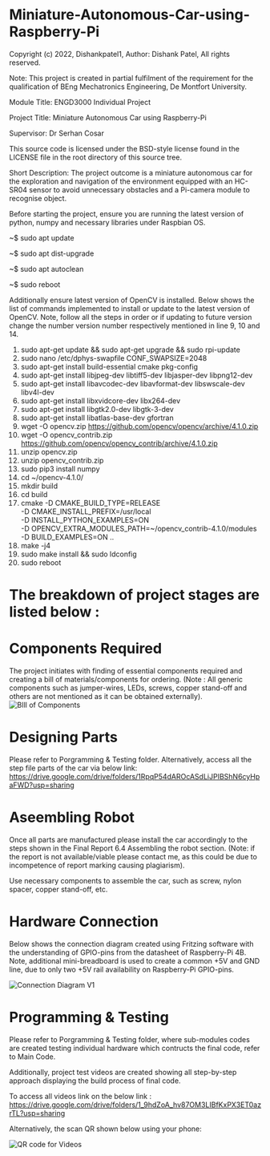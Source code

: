 # Miniature-Autonomous-Car-using-Raspberry-Pi

Copyright (c) 2022, Dishankpatel1,
Author: Dishank Patel,
All rights reserved.

Note: This project is created in partial fulfilment of the requirement for the qualification of BEng Mechatronics Engineering, De Montfort University.

Module Title: ENGD3000 Individual Project 

Project Title: Miniature Autonomous Car using Raspberry-Pi

Supervisor: Dr Serhan Cosar


This source code is licensed under the BSD-style license found in the
LICENSE file in the root directory of this source tree. 


Short Description:
The project outcome is a miniature autonomous car for the exploration and navigation of the environment equipped with an HC-SR04 sensor to avoid unnecessary obstacles and a Pi-camera module to recognise object.

Before starting the project, ensure you are running the latest version of python, numpy and necessary libraries under Raspbian OS. 

~$ sudo apt update

~$ sudo apt dist-upgrade

~$ sudo apt autoclean

~$ sudo reboot

Additionally ensure latest version of OpenCV is installed. Below shows the list of commands implemented to install or update to the latest version of OpenCV. Note, follow all the steps in order or if updating to future version change the number version number respectively mentioned in line 9, 10 and 14.

1.	sudo apt-get update && sudo apt-get upgrade && sudo rpi-update
2.	sudo nano /etc/dphys-swapfile 
CONF_SWAPSIZE=2048
3.	sudo apt-get install build-essential cmake pkg-config
4.	sudo apt-get install libjpeg-dev libtiff5-dev libjasper-dev libpng12-dev
5.	sudo apt-get install libavcodec-dev libavformat-dev libswscale-dev libv4l-dev
6.	sudo apt-get install libxvidcore-dev libx264-dev
7.	sudo apt-get install libgtk2.0-dev libgtk-3-dev
8.	sudo apt-get install libatlas-base-dev gfortran
9.	wget -O opencv.zip https://github.com/opencv/opencv/archive/4.1.0.zip
10.	wget -O opencv_contrib.zip https://github.com/opencv/opencv_contrib/archive/4.1.0.zip
11.	unzip opencv.zip
12.	unzip opencv_contrib.zip
13.	sudo pip3 install numpy
14.	cd ~/opencv-4.1.0/
15.	mkdir build
16.	cd build
17.	cmake -D CMAKE_BUILD_TYPE=RELEASE \
-D CMAKE_INSTALL_PREFIX=/usr/local \
-D INSTALL_PYTHON_EXAMPLES=ON \
-D OPENCV_EXTRA_MODULES_PATH=~/opencv_contrib-4.1.0/modules \
 -D BUILD_EXAMPLES=ON ..
18.	make -j4
19.	sudo make install && sudo ldconfig
20.	sudo reboot


# The breakdown of project stages are listed below :

# Components Required 
The project initiates with finding of essential components required and creating a bill of materials/components for ordering. (Note : All generic components such as jumper-wires, LEDs, screws, copper stand-off and others are not mentioned as it can be obtained externally).
![BIll of Components](https://user-images.githubusercontent.com/100168764/168693849-db7f2071-b8d6-4ef0-8321-943c269cd5ff.jpg)


# Designing Parts 
Please refer to Porgramming & Testing folder. Alternatively, access all the step file parts of the car via below link: 
https://drive.google.com/drive/folders/1RpqP54dAROcASdLiJPIBShN6cyHpaFWD?usp=sharing 


# Aseembling Robot 
Once all parts are manufactured please install the car accordingly to the steps shown in the Final Report 6.4 Assembling the robot section. (Note: if the report is not available/viable please contact me, as this could be due to incompetence of report marking causing plagiarism).

Use necessary components to assemble the car, such as screw, nylon spacer, copper stand-off, etc.


# Hardware Connection
Below shows the connection diagram created using Fritzing software with the understanding of GPIO-pins from the datasheet of Raspberry-Pi 4B. Note, additional mini-breadboard is used to create a common +5V and GND line, due to only two +5V rail availability on Raspberry-Pi GPIO-pins.

![Connection Diagram V1](https://user-images.githubusercontent.com/100168764/168692178-78408471-d456-4aa8-9913-b72c7e377bc6.jpg)

# Programming & Testing 

Please refer to Porgramming & Testing folder, where sub-modules codes are created testing individual hardware which contructs the final code, refer to Main Code.

Additionally, project test videos are created showing all step-by-step approach displaying the build process of final code.

To access all videos link on the below link :
https://drive.google.com/drive/folders/1_9hdZoA_hv87OM3LIBfKxPX3ET0azrTL?usp=sharing 

Alternatively, the scan QR shown below using your phone:

![QR code for Videos](https://user-images.githubusercontent.com/100168764/168691425-b1d91318-60fc-4dc8-8047-24cf7a5cc1f4.png)

